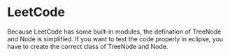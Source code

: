 # LeetCode
Because LeetCode has some built-in modules, the defination of TreeNode and Node is simplified. If you want to test the code properly in eclipse, you have to create the correct class of TreeNode and Node. 
